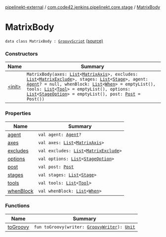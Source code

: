 [pipelinekt-external](../../index.md) / [com.code42.jenkins.pipelinekt.core.stage](../index.md) / [MatrixBody](./index.md)

# MatrixBody

`data class MatrixBody : `[`GroovyScript`](../../com.code42.jenkins.pipelinekt.core.writer/-groovy-script/index.md) [(source)](https://github.com/code42/pipelinekt/tree/master/core/src/main/kotlin/com/code42/jenkins/pipelinekt/core/stage/MatrixBody.kt#L12)

### Constructors

| Name | Summary |
|---|---|
| [&lt;init&gt;](-init-.md) | `MatrixBody(axes: `[`List`](https://kotlinlang.org/api/latest/jvm/stdlib/kotlin.collections/-list/index.html)`<`[`MatrixAxis`](../-matrix-axis/index.md)`>, excludes: `[`List`](https://kotlinlang.org/api/latest/jvm/stdlib/kotlin.collections/-list/index.html)`<`[`MatrixExclude`](../-matrix-exclude/index.md)`>, stages: `[`List`](https://kotlinlang.org/api/latest/jvm/stdlib/kotlin.collections/-list/index.html)`<`[`Stage`](../-stage/index.md)`>, agent: `[`Agent`](../../com.code42.jenkins.pipelinekt.core/-agent.md)`? = null, whenBlock: `[`List`](https://kotlinlang.org/api/latest/jvm/stdlib/kotlin.collections/-list/index.html)`<`[`When`](../../com.code42.jenkins.pipelinekt.core/-when.md)`> = emptyList(), tools: `[`List`](https://kotlinlang.org/api/latest/jvm/stdlib/kotlin.collections/-list/index.html)`<`[`Tool`](../../com.code42.jenkins.pipelinekt.core/-tool.md)`> = emptyList(), options: `[`List`](https://kotlinlang.org/api/latest/jvm/stdlib/kotlin.collections/-list/index.html)`<`[`StageOption`](../../com.code42.jenkins.pipelinekt.core/-stage-option.md)`> = emptyList(), post: `[`Post`](../../com.code42.jenkins.pipelinekt.core/-post/index.md)` = Post())` |

### Properties

| Name | Summary |
|---|---|
| [agent](agent.md) | `val agent: `[`Agent`](../../com.code42.jenkins.pipelinekt.core/-agent.md)`?` |
| [axes](axes.md) | `val axes: `[`List`](https://kotlinlang.org/api/latest/jvm/stdlib/kotlin.collections/-list/index.html)`<`[`MatrixAxis`](../-matrix-axis/index.md)`>` |
| [excludes](excludes.md) | `val excludes: `[`List`](https://kotlinlang.org/api/latest/jvm/stdlib/kotlin.collections/-list/index.html)`<`[`MatrixExclude`](../-matrix-exclude/index.md)`>` |
| [options](options.md) | `val options: `[`List`](https://kotlinlang.org/api/latest/jvm/stdlib/kotlin.collections/-list/index.html)`<`[`StageOption`](../../com.code42.jenkins.pipelinekt.core/-stage-option.md)`>` |
| [post](post.md) | `val post: `[`Post`](../../com.code42.jenkins.pipelinekt.core/-post/index.md) |
| [stages](stages.md) | `val stages: `[`List`](https://kotlinlang.org/api/latest/jvm/stdlib/kotlin.collections/-list/index.html)`<`[`Stage`](../-stage/index.md)`>` |
| [tools](tools.md) | `val tools: `[`List`](https://kotlinlang.org/api/latest/jvm/stdlib/kotlin.collections/-list/index.html)`<`[`Tool`](../../com.code42.jenkins.pipelinekt.core/-tool.md)`>` |
| [whenBlock](when-block.md) | `val whenBlock: `[`List`](https://kotlinlang.org/api/latest/jvm/stdlib/kotlin.collections/-list/index.html)`<`[`When`](../../com.code42.jenkins.pipelinekt.core/-when.md)`>` |

### Functions

| Name | Summary |
|---|---|
| [toGroovy](to-groovy.md) | `fun toGroovy(writer: `[`GroovyWriter`](../../com.code42.jenkins.pipelinekt.core.writer/-groovy-writer/index.md)`): `[`Unit`](https://kotlinlang.org/api/latest/jvm/stdlib/kotlin/-unit/index.html) |
